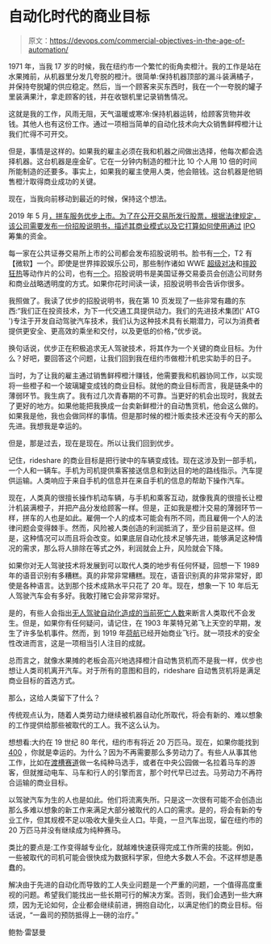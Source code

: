 # 自动化时代的商业目标

> 原文：<https://devops.com/commercial-objectives-in-the-age-of-automation/>

1971 年，当我 17 岁的时候，我在纽约市一个繁忙的街角卖橙汁。我的工作是站在水果摊前，从机器里分发几夸脱的橙汁。很简单:保持机器顶部的漏斗装满橘子，并保持夸脱罐的供应稳定。然后，当一个顾客来买东西时，我在一个一夸脱的罐子里装满果汁，拿走顾客的钱，并在收银机里记录销售情况。

这就是我的工作，风雨无阻，天气温暖或寒冷:保持机器运转，给顾客货物并收钱。其他人也有这份工作。通过一项相当简单的自动化技术向大众销售鲜榨橙汁让我们忙得不可开交。

但是，事情是这样的。如果我的雇主必须在我和机器之间做出选择，他每次都会选择机器。这台机器是座金矿。它在一分钟内制造的橙汁比 10 个人用 10 倍的时间所能制造的还要多。事实上，如果我的雇主使用人类，他会赔钱。这台机器是他销售橙汁取得商业成功的关键。

现在，当我向前移动到最近的时候，保持这个想法。

2019 年 5 月[，拼车服务优步上市。为了在公开交易所发行股票，根据法律规定，该公司需要发布一份招股说明书，描述其商业模式以及它打算如何使用通过](https://www.theverge.com/2019/5/10/18564197/uber-ipo-stock-valuation-pricing-fares-drivers-public-market) [IPO](https://en.wikipedia.org/wiki/Initial_public_offering) 筹集的资金。

每一家在公共证券交易所上市的公司都会发布招股说明书。脸书有[一个](https://www.sec.gov/Archives/edgar/data/1326801/000119312512034517/d287954ds1.htm)，T2 有【微软】一个。即使是世界摔跤娱乐公司，那些制作诸如 WWE [超级对决](https://www.wwe.com/videos/naomi-ready-to-make-history-at-wwe-super-showdown-wwecom-exclusive-feb-21-2020)和[摔跤狂热](https://en.wikipedia.org/wiki/WrestleMania)等动作片的公司，也有[一个](https://www.sec.gov/Archives/edgar/data/1091907/000094018099000902/0000940180-99-000902.txt)。招股说明书是美国证券交易委员会创造公司财务和商业战略透明度的方式。如果你花时间读一读，招股说明书会告诉你很多。

我照做了。我读了优步的招股说明书，我在第 10 页发现了一些非常有趣的东西:“我们正在投资技术，为下一代交通工具提供动力。我们的先进技术集团(' ATG ')专注于开发自动驾驶汽车技术，我们认为这种技术具有长期潜力，可以为消费者提供更安全、更高效的乘坐和交付，以及更低的价格，”优步说。

换句话说，优步正在积极追求无人驾驶技术，将其作为一个关键的商业目标。为什么？好吧，要回答这个问题，让我们回到我在纽约市做橙汁机忠实助手的日子。

当时，为了让我的雇主通过销售鲜榨橙汁赚钱，他需要我和机器协同工作，以实现将一些橙子和一个玻璃罐变成钱的商业目标。就他的商业目标而言，我是链条中的薄弱环节。我生病了。我有过几次青春期的不可靠。当更好的机会出现时，我就去了更好的地方。如果他能把我换成一台卖新鲜橙汁的自动售货机，他会这么做的。如果我是他，我也会做同样的事情。但是那时候的橙汁贩卖技术还没有今天的那么先进。我想我是幸运的。

但是，那是过去，现在是现在。所以让我们回到优步。

记住，rideshare 的商业目标是把行驶中的车辆变成钱。现在这涉及到一部手机，一个人和一辆车。手机为司机提供乘客接送信息和到达目的地的路线指示。汽车提供运输。人类响应于来自手机的信息并在来自手机的信息的帮助下操作汽车。

现在，人类真的很擅长操作机动车辆，与手机和乘客互动，就像我真的很擅长让橙汁机装满橙子，并把产品分发给顾客一样。但是，正如我是橙汁交易的薄弱环节一样，拼车的人也是如此。雇佣一个人的成本可能会有所不同，而且雇佣一个人的法律问题会变得棘手。然而，风险被人类创造的利润抵消了，至少目前是这样。但是，这种情况可以而且将会改变。如果底层自动化技术足够先进，能够满足这种情况的需求，那么将人排除在等式之外，利润就会上升，风险就会下降。

如果你对无人驾驶技术将发展到可以取代人类的地步有任何怀疑，回想一下 1989 年的语音识别有多糟糕。真的非常非常糟糕。现在，语音识别真的非常非常好，即使是各种语言。达到那个技术成熟水平只花了 20 年。现在，想象一下 10 年后无人驾驶汽车会有多好。我敢打赌它会非常非常好。

是的，有些人会指出[无人驾驶自动化造成的当前死亡人数](https://en.wikipedia.org/wiki/List_of_self-driving_car_fatalities)来断言人类取代不会发生。但是，如果你有任何疑问，请记住，在 1903 年莱特兄弟飞上天空的早期，发生了许多坠机事件。然而，到 1919 年[荷航](https://www.burnsmcd.com/insightsnews/publications/aviation-special-report/2011/timeline-of-commercial-aviation)已经开始商业飞行。就一项技术的安全性改进而言，这是一项相当引人注目的成就。

总而言之，就像水果摊的老板会高兴地选择橙汁自动售货机而不是我一样，优步也想让人类司机离开汽车。对于所有的意图和目的，rideshare 自动售货机将是满足商业目标的首选方式。

那么，这给人类留下了什么？

传统观点认为，随着人类劳动力继续被机器自动化所取代，将会有新的、难以想象的工作提供给那些被取代的工人。我不这么认为。

想想看:大约在 19 世纪 80 年代，纽约市有将近 20 万匹马。现在，如果你能找到 [400](https://ny.curbed.com/2017/9/21/16341468/new-york-carriage-horse-stables-photo-essay) ，你就是幸运的。为什么？因为不再需要那么多劳动力了。有些人从事其他工作，比如在[渡槽赛道](https://en.wikipedia.org/wiki/Aqueduct_Racetrack)做一名纯种马选手，或者在中央公园做一名拉着马车的游客，但就推动电车、马车和行人的引擎而言，那个时代早已过去。马劳动力不再符合运输的商业目标。

以驾驶汽车为生的人也是如此。他们将流离失所。只是这一次很有可能不会创造出那么多难以想象的新工作来满足大部分被取代的人口的需求。是的，将会有新的专业工作，但其规模不足以吸收大量失业人口。毕竟，一旦汽车出现，留在纽约市的 20 万匹马并没有继续成为纯种赛马。

类比的要点是:工作变得越专业化，就越难快速获得完成工作所需的技能。例如，一些被取代的司机可能会很快成为数据科学家，但绝大多数人不会。不这样想是愚蠢的。

解决由于先进的自动化而导致的工人失业问题是一个严重的问题，一个值得高度重视的问题。希望我们能找出一些长期可行的解决方案。否则，我们会遇到一些大麻烦，因为无论如何，企业都会继续前进，拥抱自动化，以满足他们的商业目标。俗话说，“一盎司的预防抵得上一磅的治疗。”

鲍勃·雷瑟曼